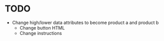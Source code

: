 # TODO

- Change high/lower data attributes to become product a and product b
  - Change button HTML
  - Change instructions
